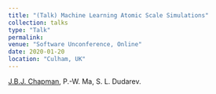 ```yaml
---
title: "(Talk) Machine Learning Atomic Scale Simulations"
collection: talks
type: "Talk"
permalink: 
venue: "Software Unconference, Online"
date: 2020-01-20
location: "Culham, UK"
---
```


<u>J.B.J. Chapman</u>, P.-W. Ma, S. L. Dudarev.

